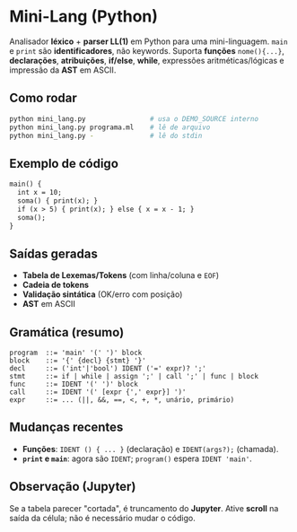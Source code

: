 # Mini-Lang (Python)

Analisador **léxico** + **parser LL(1)** em Python para uma mini-linguagem.
`main` e `print` são **identificadores**, não keywords. Suporta **funções** `nome(){...}`, **declarações**, **atribuições**, **if/else**, **while**, expressões aritméticas/lógicas e impressão da **AST** em ASCII.

## Como rodar

```bash
python mini_lang.py                # usa o DEMO_SOURCE interno
python mini_lang.py programa.ml    # lê de arquivo
python mini_lang.py -              # lê do stdin
```

## Exemplo de código

```txt
main() {
  int x = 10;
  soma() { print(x); }
  if (x > 5) { print(x); } else { x = x - 1; }
  soma();
}
```

## Saídas geradas

* **Tabela de Lexemas/Tokens** (com linha/coluna e `EOF`)
* **Cadeia de tokens**
* **Validação sintática** (OK/erro com posição)
* **AST** em ASCII

## Gramática (resumo)

```
program  ::= 'main' '(' ')' block
block    ::= '{' {decl} {stmt} '}'
decl     ::= ('int'|'bool') IDENT ('=' expr)? ';'
stmt     ::= if | while | assign ';' | call ';' | func | block
func     ::= IDENT '(' ')' block
call     ::= IDENT '(' [expr {',' expr}] ')'
expr     ::= ... (||, &&, ==, <, +, *, unário, primário)
```

## Mudanças recentes

* **Funções**: `IDENT () { ... }` (declaração) e `IDENT(args?);` (chamada).
* **`print` e `main`**: agora são `IDENT`; `program()` espera `IDENT 'main'`.

## Observação (Jupyter)

Se a tabela parecer "cortada", é truncamento do **Jupyter**. Ative **scroll** na saída da célula; não é necessário mudar o código.
